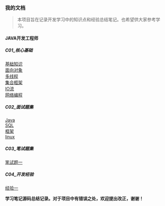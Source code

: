 ### 我的文档   
>本项目旨在记录开发学习中的知识点和经验总结笔记。也希望供大家参考学习。

#### JAVA开发工程师      

##### C01_核心基础      
[基础知识](note/JAVA开发工程师/C01_核心基础/基础.txt)<br/> 
[面向对象](note/JAVA开发工程师/C01_核心基础/面向对象.txt)<br/> 
[多线程](note/JAVA开发工程师/C01_核心基础/多线程.txt)<br/> 
[集合框架](note/JAVA开发工程师/C01_核心基础/集合框架.txt)<br/> 
[IO流](note/JAVA开发工程师/C01_核心基础/IO流.txt)<br/> 
[网络编程](note/JAVA开发工程师/C01_核心基础/网络编程.txt)<br/> 

##### C02_面试题集          
[Java](note/JAVA开发工程师/C02_面试题集/01_interview_java.txt)<br/> 
[SQL](note/JAVA开发工程师/C02_面试题集/02_iterview_sql.txt)<br/> 
[框架](note/JAVA开发工程师/C02_面试题集/03_interview_frame.txt)<br/> 
[linux](note/JAVA开发工程师/C02_面试题集/04_interview_linux.txt)<br/> 


##### C03_笔试题集         
[笔试题一](note/JAVA开发工程师/C03_笔试题集/written_exam_01.md)<br/>

##### C04_开发经验      
[经验一](note/JAVA开发工程师/C04_开发经验/experience_01.md)<br/>        


<b>学习笔记源码总结记录。对于项目中有错误之处，欢迎提出改正，谢谢！</b><br/>